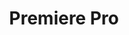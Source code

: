 ---
layout: default
title: Premiere Pro
has_children: true
parent: Tutoriales
nav_order: 1
has_toc: true
---